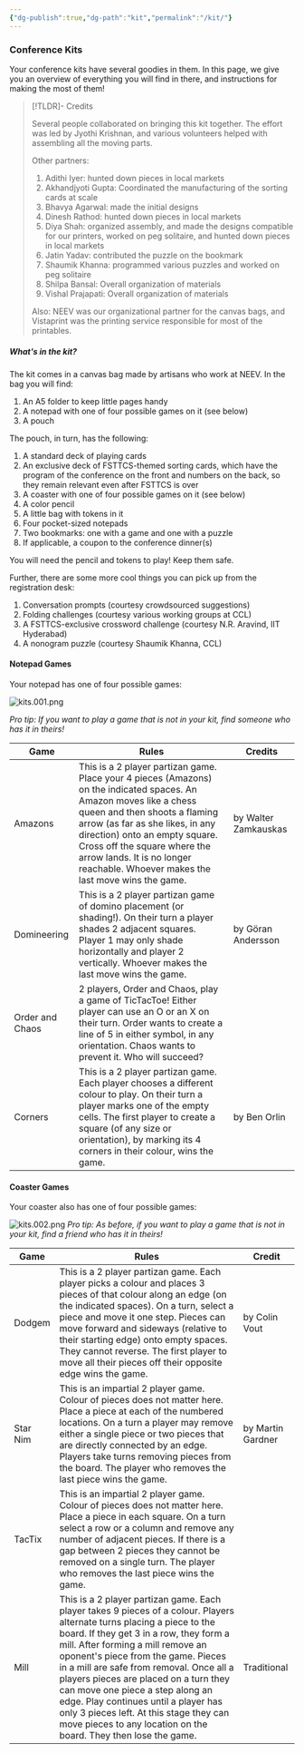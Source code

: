 ```yaml
---
{"dg-publish":true,"dg-path":"kit","permalink":"/kit/"}
---
```


### Conference Kits

Your conference kits have several goodies in them. In this page, we give you an overview of everything you will find in there, and instructions for making the most of them!

> [!TLDR]- Credits
>
> Several people collaborated on bringing this kit together. The effort was led by Jyothi Krishnan, and various volunteers helped with assembling all the moving parts. 
> 
> Other partners:
> 
> 1. Adithi Iyer: hunted down pieces in local markets
> 2. Akhandjyoti Gupta: Coordinated the manufacturing of the sorting cards at scale
> 3. Bhavya Agarwal: made the initial designs 
> 4. Dinesh Rathod: hunted down pieces in local markets
> 5. Diya Shah: organized assembly, and made the designs compatible for our printers, worked on peg solitaire, and hunted down pieces in local markets
> 6. Jatin Yadav: contributed the puzzle on the bookmark
> 7. Shaumik Khanna: programmed various puzzles and worked on peg solitaire
> 8. Shilpa Bansal: Overall organization of materials
> 9. Vishal Prajapati: Overall organization of materials
>    
> Also: NEEV was our organizational partner for the canvas bags, and Vistaprint was the printing service responsible for most of the printables.     

##### What's in the kit?

The kit comes in a canvas bag made by artisans who work at NEEV. In the bag you will find:

1. An A5 folder to keep little pages handy
2. A notepad with one of four possible games on it (see below)
4. A pouch

The pouch, in turn, has the following:

1. A standard deck of playing cards
2. An exclusive deck of FSTTCS-themed sorting cards, which have the program of the conference on the front and numbers on the back, so they remain relevant even after FSTTCS is over
3. A coaster with one of four possible games on it (see below)
4. A color pencil
5. A little bag with tokens in it
6. Four pocket-sized notepads
7. Two bookmarks: one with a game and one with a puzzle
8. If applicable, a coupon to the conference dinner(s)

You will need the pencil and tokens to play! Keep them safe. 

Further, there are some more cool things you can pick up from the registration desk:

1. Conversation prompts (courtesy crowdsourced suggestions)
2. Folding challenges (courtesy various working groups at CCL)
3. A FSTTCS-exclusive crossword challenge (courtesy N.R. Aravind, IIT Hyderabad)
4. A nonogram puzzle (courtesy Shaumik Khanna, CCL)

#### Notepad Games

Your notepad has one of four possible games:

![kits.001.png](/img/user/kits.001.png)

_Pro tip: If you want to play a game that is not in your kit, find someone who has it in theirs!_

| Game            | Rules                                                                                                                                                                                                                                                                                                                                       | Credits              |
| --------------- | ------------------------------------------------------------------------------------------------------------------------------------------------------------------------------------------------------------------------------------------------------------------------------------------------------------------------------------------- | -------------------- |
| Amazons         | This is a 2 player partizan game. Place your 4 pieces (Amazons) on the indicated spaces. An Amazon moves like a chess queen and then shoots a flaming arrow (as far as she likes, in any direction) onto an empty square. Cross off the square where the arrow lands. It is no longer reachable. Whoever makes the last move wins the game. | by Walter Zamkauskas |
| Domineering     | This is a 2 player partizan game of domino placement (or shading!). On their turn a player shades 2 adjacent squares. Player 1 may only shade horizontally and player 2 vertically. Whoever makes the last move wins the game.                                                                                                              | by Göran Andersson   |
| Order and Chaos | 2 players, Order and Chaos, play a game of TicTacToe! Either player can use an O or an X on their turn. Order wants to create a line of 5 in either symbol, in any orientation. Chaos wants to prevent it. Who will succeed?                                                                                                                |                      |
| Corners         | This is a 2 player partizan game. Each player chooses a different colour to play. On their turn a player marks one of the empty cells. The first player to create a square (of any size or orientation), by marking its 4 corners in their colour, wins the game.                                                                           | by Ben Orlin         |
#### Coaster Games

Your coaster also has one of four possible games:

![kits.002.png](/img/user/kits.002.png)
_Pro tip: As before, if you want to play a game that is not in your kit, find a friend who has it in theirs!_

| Game     | Rules                                                                                                                                                                                                                                                                                                                                                                                                                                                                                                                        | Credit            |
| -------- | ---------------------------------------------------------------------------------------------------------------------------------------------------------------------------------------------------------------------------------------------------------------------------------------------------------------------------------------------------------------------------------------------------------------------------------------------------------------------------------------------------------------------------- | ----------------- |
| Dodgem   | This is a 2 player partizan game. Each player picks a colour and places 3 pieces of that colour along an edge (on the indicated spaces). On a turn, select a piece and move it one step. Pieces can move forward and sideways (relative to their starting edge) onto empty spaces. They cannot reverse. The first player to move all their pieces off their opposite edge wins the game.                                                                                                                                     | by Colin Vout     |
| Star Nim | This is an impartial 2 player game. Colour of pieces does not matter here. Place a piece at each of the numbered locations. On a turn a player may remove either a single piece or two pieces that are directly connected by an edge. Players take turns removing pieces from the board. The player who removes the last piece wins the game.                                                                                                                                                                                | by Martin Gardner |
| TacTix   | This is an impartial 2 player game. Colour of pieces does not matter here. Place a piece in each square. On a turn select a row or a column and remove any number of adjacent pieces. If there is a gap between 2 pieces they cannot be removed on a single turn. The player who removes the last piece wins the game.                                                                                                                                                                                                       |                   |
| Mill     | This is a 2 player partizan game. Each player takes 9 pieces of a colour. Players alternate turns placing a piece to the board. If they get 3 in a row, they form a mill. After forming a mill remove an oponent's piece from the game. Pieces in a mill are safe from removal. Once all a players pieces are placed on a turn they can move one piece a step along an edge. Play continues until a player has only 3 pieces left. At this stage they can move pieces to any location on the board. They then lose the game. | Traditional       |